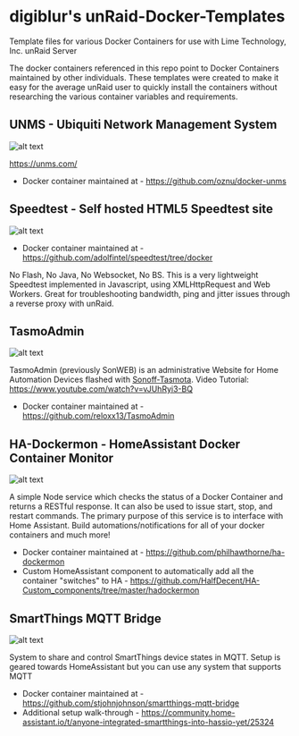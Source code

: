 # digiblur's unRaid-Docker-Templates

Template files for various Docker Containers for use with Lime Technology, Inc. unRaid Server

The docker containers referenced in this repo point to Docker Containers maintained by other individuals.  These templates were created to make it easy for the average unRaid user to quickly install the containers without researching the various container variables and requirements.

## UNMS - Ubiquiti Network Management System 
![alt text](https://raw.githubusercontent.com/digiblur/unraid-docker-templates/master/images/unms_icon.png?raw=true "HA-Dockermon")

https://unms.com/
  - Docker container maintained at - https://github.com/oznu/docker-unms

## Speedtest - Self hosted HTML5 Speedtest site 
![alt text](https://raw.githubusercontent.com/digiblur/unraid-docker-templates/master/images/speedtest_icon.png?raw=true "Speedtest")

  - Docker container maintained at - https://github.com/adolfintel/speedtest/tree/docker

No Flash, No Java, No Websocket, No BS. This is a very lightweight Speedtest implemented in Javascript, using XMLHttpRequest and Web Workers. Great for troubleshooting bandwidth, ping and jitter issues through a reverse proxy with unRaid.

## TasmoAdmin  
![alt text](https://raw.githubusercontent.com/digiblur/unraid-docker-templates/master/images/tasmoadmin_icon.png?raw=true "HA-Dockermon")

TasmoAdmin (previously SonWEB) is an administrative Website for Home Automation Devices flashed with [Sonoff-Tasmota](https://github.com/arendst/Sonoff-Tasmota). 
Video Tutorial: https://www.youtube.com/watch?v=vJUhRyi3-BQ

  - Docker container maintained at - https://github.com/reloxx13/TasmoAdmin

## HA-Dockermon - HomeAssistant Docker Container Monitor
![alt text](https://raw.githubusercontent.com/digiblur/unraid-docker-templates/master/images/ha-dockermon_icon.png?raw=true "HA-Dockermon")

A simple Node service which checks the status of a Docker Container and returns a RESTful response. It can also be used to issue start, stop, and restart commands. The primary purpose of this service is to interface with Home Assistant. Build automations/notifications for all of your docker containers and much more!

  - Docker container maintained at - https://github.com/philhawthorne/ha-dockermon
  - Custom HomeAssistant component to automatically add all the container "switches" to HA - https://github.com/HalfDecent/HA-Custom_components/tree/master/hadockermon

## SmartThings MQTT Bridge
![alt text](https://raw.githubusercontent.com/digiblur/unraid-docker-templates/master/images/smartthings-mqtt-bridge_icon.png?raw=true "SmartThings MQTT Bridge")

System to share and control SmartThings device states in MQTT.  Setup is geared towards HomeAssistant but you can use any system that supports MQTT

  - Docker container maintained at - https://github.com/stjohnjohnson/smartthings-mqtt-bridge
  - Additional setup walk-through - https://community.home-assistant.io/t/anyone-integrated-smartthings-into-hassio-yet/25324

